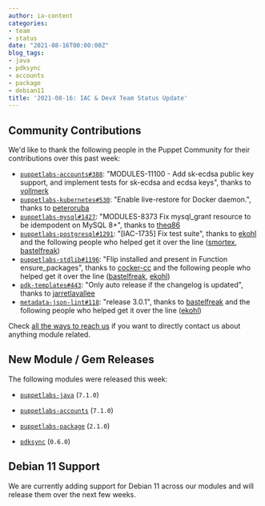 ```yaml
---
author: ia-content
categories:
- team
- status
date: "2021-08-16T00:00:00Z"
blog_tags:
- java
- pdksync
- accounts
- package
- debian11
title: '2021-08-16: IAC & DevX Team Status Update'
---
```


## Community Contributions

We'd like to thank the following people in the Puppet Community for their contributions over this past week:

- [`puppetlabs-accounts#388`][puppetlabs-accounts-pr-388]: "MODULES-11100 - Add sk-ecdsa public key support, and implement tests for sk-ecdsa and ecdsa keys", thanks to [vollmerk][vollmerk]
- [`puppetlabs-kubernetes#530`][puppetlabs-kubernetes-pr-530]: "Enable live-restore for Docker daemon.", thanks to [peteroruba][peteroruba]
- [`puppetlabs-mysql#1427`][puppetlabs-mysql-pr-1427]: "MODULES-8373 Fix mysql_grant resource to be idempodent on MySQL 8+", thanks to [theq86][theq86]
- [`puppetlabs-postgresql#1291`][puppetlabs-postgresql-pr-1291]: "[IAC-1735] Fix test suite", thanks to [ekohl][ekohl] and the following people who helped get it over the line ([smortex][smortex], [bastelfreak][bastelfreak])
- [`puppetlabs-stdlib#1196`][puppetlabs-stdlib-pr-1196]: "Flip installed and present in Function ensure_packages", thanks to [cocker-cc][cocker-cc] and the following people who helped get it over the line ([bastelfreak][bastelfreak], [ekohl][ekohl])
- [`pdk-templates#443`][pdk-templates-pr-443]: "Only auto release if the changelog is updated", thanks to [jarretlavallee][jarretlavallee]
- [`metadata-json-lint#118`][metadata-json-lint-pr-118]: "release 3.0.1", thanks to [bastelfreak][bastelfreak] and the following people who helped get it over the line ([ekohl][ekohl])

Check [all the ways to reach us](/blog/updates/2021-01-20-reaching-out.md) if you want to directly contact us about anything module related.

## New Module / Gem Releases

The following modules were released this week:

- [`puppetlabs-java`][puppetlabs-java] (`7.1.0`)
- [`puppetlabs-accounts`][puppetlabs-accounts] (`7.1.0`)
- [`puppetlabs-package`][puppetlabs-package] (`2.1.0`)
- [`pdksync`][pdksync]  (`0.6.0`)

  [puppetlabs-java]: https://github.com/puppetlabs/puppetlabs-java
  [puppetlabs-accounts]: https://github.com/puppetlabs/puppetlabs-accounts
  [puppetlabs-package]: https://github.com/puppetlabs/puppetlabs-package
  [pdksync]: https://github.com/pdksync
  [puppetlabs-accounts-pr-388]: https://github.com/puppetlabs/puppetlabs-accounts/pull/388
  [vollmerk]: https://github.com/vollmerk
  [puppetlabs-kubernetes-pr-530]: https://github.com/puppetlabs/puppetlabs-kubernetes/pull/530
  [peteroruba]: https://github.com/peteroruba
  [puppetlabs-mysql-pr-1427]: https://github.com/puppetlabs/puppetlabs-mysql/pull/1427
  [theq86]: https://github.com/theq86
  [puppetlabs-postgresql-pr-1291]: https://github.com/puppetlabs/puppetlabs-postgresql/pull/1291
  [ekohl]: https://github.com/ekohl
  [smortex]: https://github.com/smortex
  [bastelfreak]: https://github.com/bastelfreak
  [puppetlabs-stdlib-pr-1196]: https://github.com/puppetlabs/puppetlabs-stdlib/pull/1196
  [cocker-cc]: https://github.com/cocker-cc
  [pdk-templates-pr-443]: https://github.com/puppetlabs/pdk-templates/pull/443
  [jarretlavallee]: https://github.com/jarretlavallee
  [metadata-json-lint-pr-118]: https://github.com/voxpupuli/metadata-json-lint/pull/118

## Debian 11 Support

We are currently adding support for Debian 11 across our modules and will release them over the next few weeks.

<!-- check https://tickets.puppetlabs.com/secure/RapidBoard.jspa?rapidView=1176&quickFilter=8745 for other tickets closed out this week that should be mentioned here -->

  [Adrian]:             https://github.com/adrianiurca
  [Ben]:                https://github.com/binford2k
  [Ciaran]:             https://github.com/sanfrancrisko
  [Daiana]:             https://github.com/daianamezdrea
  [Danny]:              https://github.com/carabasdaniel
  [DavidArmstrong]:     https://github.com/da-ar
  [DavidSchmitt]:       https://github.com/DavidS
  [DavidSwan]:          https://github.com/david22swan
  [Disha]:              https://github.com/Disha-maker
  [James]:              https://github.com/jpogran
  [Lore]:               https://github.com/lionce
  [Michael]:            https://github.com/michaeltlombardi
  [Paula]:              https://github.com/pmcmaw
  [Sheena]:             https://github.com/sheenaajay
  [Supported Modules]:  https://puppetlabs.github.io/iac/modules/
  [Tools]:              https://puppetlabs.github.io/iac/tools/

